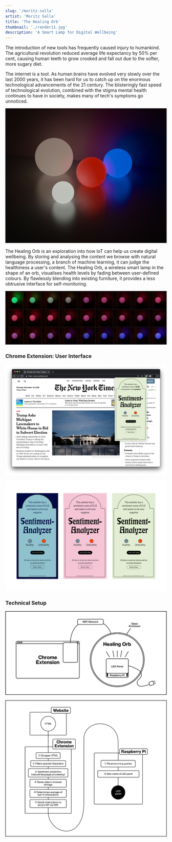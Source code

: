 ```yaml
---
slug: '/moritz-salla'
artist: 'Moritz Salla'
title: 'The Healing Orb'
thumbnail: './render11.jpg'
description: 'A Smart Lamp for Digital Wellbeing'
---
```


The introduction of new tools has frequently caused injury to humankind. The agricultural revolution reduced average life expectancy by 50% per cent, causing human teeth to grow crooked and fall out due to the softer, more sugary diet.

The internet is a tool. As human brains have evolved very slowly over the last 2000 years, it has been hard for us to catch up on the enormous technological advancements of the 21 century. The blisteringly fast speed of technological evolution, combined with the stigma mental health continues to have in society, makes many of tech's symptoms go unnoticed.

![Computer generated image of the Healilng Pod in various sizes](render4.jpg)

The Healing Orb is an exploration into how IoT can help us create digital wellbeing. By storing and analysing the content we browse with natural language processing, a branch of machine learning, it can judge the healthiness a user's content. The Healing Orb, a wireless smart lamp in the shape of an orb, visualises health levels by fading between user-defined colours. By flawlessly blending into existing furniture, it provides a less obtrusive interface for self-monitoring.

![The Healing Pod fades between two controllable color values to communicate healthiness](./img1.png)

### Chrome Extension: User Interface

![The Healing Pod's user interface](./screen2.png)

![The Healing Pod's user interface](./ui1.png)

### Technical Setup

![Technical setup](illu1.png)

![Data flow](illu2.png)

<!-- The Healing Orb is an exploration into how smart furniture can promote digital wellbeing. It recognises the need for mental wellbeing solutions in the tech industry and seeks to create awareness. Rather than relying on restrictive measures to enforce healthier content, the Healing Orb explores the notion of self-monitoring. This approach stands in contrast to most existing solutions. The Healing Orb is an ambient interface, in that it goes beyond the graphical user interface, and adapts the user's environment.

A significant problem to existing solutions is their restricted awareness of user behaviour. Screen time has access to the amount of time a user spends on which app. Internet filters detect which URL a user visits. In either case, whether or not an interaction is healthy depends solely on static factors, namely quantity of usage time, or blocklisted words. The Healing Orb explores the use of machine learning to overcome the limitations of traditional solutions. Machine learning can detect nuances and relationships of data. It can supply contextual and holistic insights into what kind of interaction a user is undertaking.

The Healing Orb is, in its simplest form, an RGB lamp in a glass enclosure. Its hue and brightness is dynamic and continuously responds to the user's input. A specific tone represents healthy, whereas another represents unhealthy content. The Orb will slowly fade its colour, dependent on the reading of the last ten websites viewed, and hence never requires active interaction. The easing rate is amount can easily be changed. Calculating the average of the previous ten interactions proved to be quick enough to be an accurate representation, whilst being slow enough to create noticeable change. The Healing Orb's appearance can therefore be read and understood by its viewer, yet discretely sits in situ like an item of furniture. Furthermore, the Healing Orb offers a browser popup, with UI that provides users with the possibility to set colour scheme. Users are also able to reset the data storage on their system.

The Healing Orb consists of two parts. The first component is software, running in the background of the user's computer. It collects and processes anonymous usage data. The second component is a wireless IoT device in the form of a round floor lamp. It displays data by setting the hue and brightness of its LED panel.

As a prerequisite to using the Healing Pod, the user must install a chrome extension. This extension scrapes website content, predicts its sentiment using machine learning and sends corresponding requests to the flask server's API. Processing the data is strictly kept to the client's side to simplify things, although it would be computationally favourable to perform these on the servers side. It requires a strong WiFi connection as an API request can get jammed, and latency creates less responsive interaction. The browser extension makes heavy use of chrome the storage to store user data.

The Healing Pod's ambient interface is a glass dome that contains a Raspberry Pi, running a dockerised flask server. This provides API to clients in the local network, allowing them the server to receive queries from multiple devices. The flask server then maps string queries to the Sense Hat's API. Part of the Sense Hat is a strong LED matrix, handy for prototyping interactions. Since the Raspberry Pi provides suitable hardware and software since it includes an operating system capable of wireless connectivity. There are, without doubt, cheaper, more bespoke IoT boards for this use case, yet they do not leave as much space for exploration. Running on the local wireless network, the Healing Orb is unlikely to suffer from loss of communication, can potentially be connected to by various devices, and can be placed freely within the apartment.

Whereas the lamp's function is fairly simply—it receives instructions and sets the lamp's hue and saturation—the extension does all of the data processing. After HTML content is scraped and filtered, a sentiment analysis model is used to predict negativity. Two pre–trained sentiment analysis models came into question: the TensorFlow Core model, trained on the large IMDB movie review dataset, and Google Cloud's API, which does not have a disclosed dataset. Whereas the TensorFlow model can be easily ported to tensorflow.js, Google Cloud provides its own, specialised API. -->
